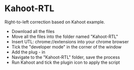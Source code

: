 # Kahoot-RTL
Right-to-left correction based on Kahoot example.

- Download all the files
- Move all the files into the folder named "Kahoot-RTL"
- Insert UTL: chrome://extensions into your chrome browser
- Tick the "developer mode" in the corner of the window
- Add the plug - in
- Navigate to the "Kahoot-RTL" folder, save the process
- Run Kahoot and tick the plugin icon to apply the script
